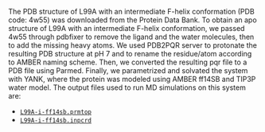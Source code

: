 The PDB structure of L99A with an intermediate F-helix conformation (PDB code: 4w55) was downloaded from the Protein Data Bank. To obtain an apo structure of L99A with an intermediate F-helix conformation, we passed 4w55 through pdbfixer to remove the ligand and the water molecules, then to add the missing heavy atoms. We used PDB2PQR server to protonate the resulting PDB structure at pH 7 and to rename the residue/atom according to AMBER naming scheme. Then, we converted the resulting pqr file to a PDB file using Parmed. Finally, we parametrized and solvated the system with YANK, where the protein was modeled using AMBER ff14SB and TIP3P water model. The output files used to run MD simulations on this system are:

- [`L99A-i-ff14sb.prmtop`](L99A-i-ff14sb.prmtop)
- [`L99A-i-ff14sb.inpcrd`](L99A-i-ff14sb.inpcrd)
